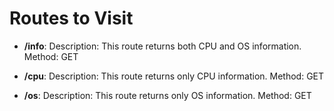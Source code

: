 # Routes to Visit

- **/info**:
  Description: This route returns both CPU and OS information.
  Method: GET

- **/cpu**:
  Description: This route returns only CPU information.
  Method: GET

- **/os**:
  Description: This route returns only OS information.
  Method: GET
